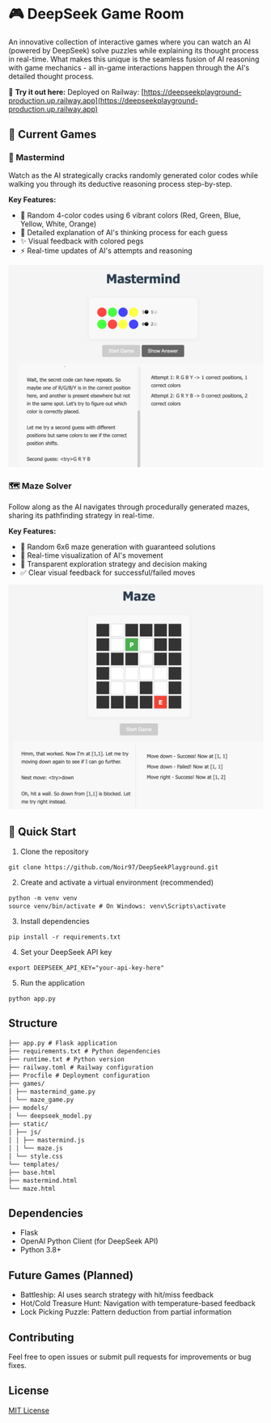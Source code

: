 # 🎮 DeepSeek Game Room

An innovative collection of interactive games where you can watch an AI (powered by DeepSeek) solve puzzles while explaining its thought process in real-time. What makes this unique is the seamless fusion of AI reasoning with game mechanics - all in-game interactions happen through the AI's detailed thought process.

🔗 **Try it out here:**
Deployed on Railway:
[https://deepseekplayground-production.up.railway.app](https://deepseekplayground-production.up.railway.app)

## 🎯 Current Games

### 🎲 Mastermind
Watch as the AI strategically cracks randomly generated color codes while walking you through its deductive reasoning process step-by-step.

**Key Features:**
- 🎨 Random 4-color codes using 6 vibrant colors (Red, Green, Blue, Yellow, White, Orange)
- 🤔 Detailed explanation of AI's thinking process for each guess
- ✨ Visual feedback with colored pegs
- ⚡ Real-time updates of AI's attempts and reasoning

![Mastermind](./figures/mastermind.png)

### 🗺️ Maze Solver
Follow along as the AI navigates through procedurally generated mazes, sharing its pathfinding strategy in real-time.

**Key Features:**
- 🔄 Random 6x6 maze generation with guaranteed solutions
- 👀 Real-time visualization of AI's movement
- 🧭 Transparent exploration strategy and decision making
- ✅ Clear visual feedback for successful/failed moves

![Maze](./figures/maze.png)

## 🚀 Quick Start

1. Clone the repository
```
git clone https://github.com/Noir97/DeepSeekPlayground.git
```

2. Create and activate a virtual environment (recommended)
```
python -m venv venv
source venv/bin/activate # On Windows: venv\Scripts\activate
```

3. Install dependencies
```
pip install -r requirements.txt
```

4. Set your DeepSeek API key
```
export DEEPSEEK_API_KEY="your-api-key-here"
```

5. Run the application
```
python app.py
```

## Structure
```
├── app.py # Flask application
├── requirements.txt # Python dependencies
├── runtime.txt # Python version
├── railway.toml # Railway configuration
├── Procfile # Deployment configuration
├── games/
│ ├── mastermind_game.py
│ └── maze_game.py
├── models/
│ └── deepseek_model.py
├── static/
│ ├── js/
│ │ ├── mastermind.js
│ │ └── maze.js
│ └── style.css
└── templates/
├── base.html
├── mastermind.html
└── maze.html
```

## Dependencies
- Flask
- OpenAI Python Client (for DeepSeek API)
- Python 3.8+

## Future Games (Planned)
- Battleship: AI uses search strategy with hit/miss feedback
- Hot/Cold Treasure Hunt: Navigation with temperature-based feedback
- Lock Picking Puzzle: Pattern deduction from partial information

## Contributing
Feel free to open issues or submit pull requests for improvements or bug fixes.

## License
[MIT License](LICENSE)
